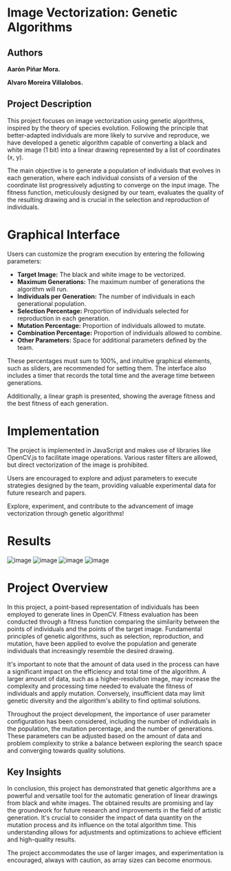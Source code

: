 # Image Vectorization: Genetic Algorithms

## Authors

**Aarón Piñar Mora.**

**Alvaro Moreira Villalobos.**

## Project Description
This project focuses on image vectorization using genetic algorithms, inspired by the theory of species evolution. Following the principle that better-adapted individuals are more likely to survive and reproduce, we have developed a genetic algorithm capable of converting a black and white image (1 bit) into a linear drawing represented by a list of coordinates (x, y).

The main objective is to generate a population of individuals that evolves in each generation, where each individual consists of a version of the coordinate list progressively adjusting to converge on the input image. The fitness function, meticulously designed by our team, evaluates the quality of the resulting drawing and is crucial in the selection and reproduction of individuals.

# Graphical Interface
Users can customize the program execution by entering the following parameters:

- **Target Image:** The black and white image to be vectorized.
- **Maximum Generations:** The maximum number of generations the algorithm will run.
- **Individuals per Generation:** The number of individuals in each generational population.
- **Selection Percentage:** Proportion of individuals selected for reproduction in each generation.
- **Mutation Percentage:** Proportion of individuals allowed to mutate.
- **Combination Percentage:** Proportion of individuals allowed to combine.
- **Other Parameters:** Space for additional parameters defined by the team.

These percentages must sum to 100%, and intuitive graphical elements, such as sliders, are recommended for setting them. The interface also includes a timer that records the total time and the average time between generations.

Additionally, a linear graph is presented, showing the average fitness and the best fitness of each generation.

# Implementation
The project is implemented in JavaScript and makes use of libraries like OpenCV.js to facilitate image operations. Various raster filters are allowed, but direct vectorization of the image is prohibited.

Users are encouraged to explore and adjust parameters to execute strategies designed by the team, providing valuable experimental data for future research and papers.

Explore, experiment, and contribute to the advancement of image vectorization through genetic algorithms!

# Results 
![image](https://github.com/16pixar/Vectorization-of-Images/assets/125222286/1e68e75b-3621-48f1-8b5b-6ee25b02c04f)
![image](https://github.com/16pixar/Vectorization-of-Images/assets/125222286/41d021bd-9855-468b-8b48-e5bc44c1e3e8)
![image](https://github.com/16pixar/Vectorization-of-Images/assets/125222286/3993424e-b4d7-4d7b-99ee-86789a794042)
![image](https://github.com/16pixar/Vectorization-of-Images/assets/125222286/7226ae55-af4f-4601-b20c-41771f2cd52c)

# Project Overview

In this project, a point-based representation of individuals has been employed to generate lines in OpenCV. Fitness evaluation has been conducted through a fitness function comparing the similarity between the points of individuals and the points of the target image. Fundamental principles of genetic algorithms, such as selection, reproduction, and mutation, have been applied to evolve the population and generate individuals that increasingly resemble the desired drawing.

It's important to note that the amount of data used in the process can have a significant impact on the efficiency and total time of the algorithm. A larger amount of data, such as a higher-resolution image, may increase the complexity and processing time needed to evaluate the fitness of individuals and apply mutation. Conversely, insufficient data may limit genetic diversity and the algorithm's ability to find optimal solutions.

Throughout the project development, the importance of user parameter configuration has been considered, including the number of individuals in the population, the mutation percentage, and the number of generations. These parameters can be adjusted based on the amount of data and problem complexity to strike a balance between exploring the search space and converging towards quality solutions.

## Key Insights

In conclusion, this project has demonstrated that genetic algorithms are a powerful and versatile tool for the automatic generation of linear drawings from black and white images. The obtained results are promising and lay the groundwork for future research and improvements in the field of artistic generation. It's crucial to consider the impact of data quantity on the mutation process and its influence on the total algorithm time. This understanding allows for adjustments and optimizations to achieve efficient and high-quality results.

The project accommodates the use of larger images, and experimentation is encouraged, always with caution, as array sizes can become enormous.


